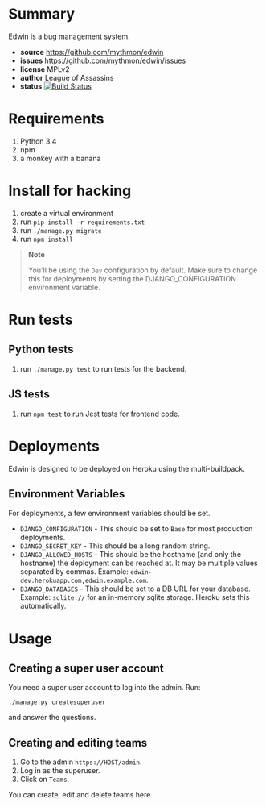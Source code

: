 # Summary

Edwin is a bug management system.

* **source** https://github.com/mythmon/edwin
* **issues** https://github.com/mythmon/edwin/issues
* **license** MPLv2
* **author** League of Assassins
* **status** [![Build Status](https://travis-ci.org/mythmon/edwin.svg?branch=master)](https://travis-ci.org/mythmon/edwin)


# Requirements

1. Python 3.4
2. npm
3. a monkey with a banana


# Install for hacking

1. create a virtual environment
2. run `pip install -r requirements.txt`
3. run `./manage.py migrate`
4. run `npm install`

> **Note**
>
> You'll be using the `Dev` configuration by default. Make sure to change this
> for deployments by setting the DJANGO_CONFIGURATION environment variable.


# Run tests

## Python tests

1. run `./manage.py test` to run tests for the backend.

## JS tests

1. run `npm test` to run Jest tests for frontend code.


# Deployments

Edwin is designed to be deployed on Heroku using the multi-buildpack.

## Environment Variables

For deployments, a few environment variables should be set.

* `DJANGO_CONFIGURATION` - This should be set to `Base` for most production
  deployments.
* `DJANGO_SECRET_KEY` - This should be a long random string.
* `DJANGO_ALLOWED_HOSTS` - This should be the hostname (and only the hostname)
  the deployment can be reached at. It may be multiple values separated by
  commas. Example: `edwin-dev.herokuapp.com,edwin.example.com`.
* `DJANGO_DATABASES` - This should be set to a DB URL for your database.
  Example: `sqlite://` for an in-memory sqlite storage. Heroku sets this
  automatically.

# Usage

## Creating a super user account

You need a super user account to log into the admin. Run:

    ./manage.py createsuperuser

and answer the questions.


## Creating and editing teams

1. Go to the admin `https://HOST/admin`.
1. Log in as the superuser.
1. Click on `Teams`.

You can create, edit and delete teams here.
